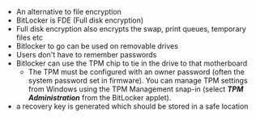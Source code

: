 * An alternative to file encryption
* BitLocker is FDE (Full disk encryption)
* Full disk encryption also encrypts the swap, print queues, temporary files etc
* Bitlocker to go can be used on removable drives
* Users don't have to remember passwords 
* Bitlocker can use the TPM chip to tie in the drive to that motherboard 
	* The TPM must be configured with an owner password (often the system password set in firmware). You can manage TPM settings from Windows using the TPM Management snap-in (select **_TPM Administration_** from the BitLocker applet).
* a recovery key is generated which should be stored in a safe location 